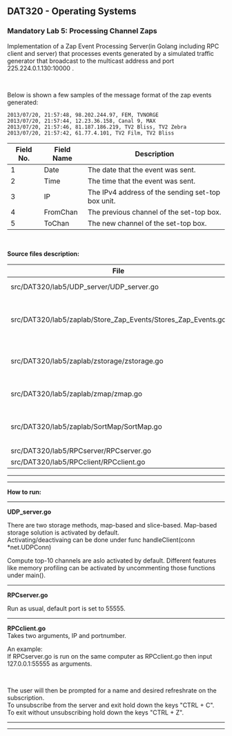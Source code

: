 ##
## DAT320 - Operating Systems
### Mandatory Lab 5: Processing Channel Zaps


Implementation of a Zap Event Processing Server(in Golang including RPC client and server) that processes events generated by a simulated traffic generator that broadcast to the multicast address and port 225.224.0.1.130:10000 .

<br/>




Below is shown a few samples of the message format of the zap events generated:

```
2013/07/20, 21:57:48, 98.202.244.97, FEM, TVNORGE
2013/07/20, 21:57:44, 12.23.36.158, Canal 9, MAX
2013/07/20, 21:57:46, 81.187.186.219, TV2 Bliss, TV2 Zebra
2013/07/20, 21:57:42, 61.77.4.101, TV2 Film, TV2 Bliss

```

| Field No. | Field Name | Description |
| --------- | ---------- | ----------- |
| 1 | Date | The date that the event was sent. |
| 2 | Time | The time that the event was sent. |
| 3 | IP | The IPv4 address of the sending set-top box unit. |
| 4 | FromChan | The previous channel of the set-top box. |
| 5 | ToChan | The new channel of the set-top box. |


<br/>


**Source files description:**  

| File | Description |
| ----------- | ----------- |
| src/DAT320/lab5/UDP_server/UDP_server.go | Main program. |
| src/DAT320/lab5/zaplab/Store_Zap_Events/Stores_Zap_Events.go | Data structure for storing individual zap events. |
| src/DAT320/lab5/zaplab/zstorage/zstorage.go | Slice-based storage solution. |
| src/DAT320/lab5/zaplab/zmap/zmap.go | Map-based storage solution. |
| src/DAT320/lab5/zaplab/SortMap/SortMap.go | Algorithm to compute top-10 channels. |
| src/DAT320/lab5/RPCserver/RPCserver.go | RPC server |
| src/DAT320/lab5/RPCclient/RPCclient.go | RPC client |


********************************************************************************************
********************************************************************************************
**How to run:**
********************************************************************************************


**UDP_server.go**

There are two storage methods, map-based and slice-based.
Map-based storage solution is activated by default.  
Activating/deactivaing can be done under func handleClient(conn *net.UDPConn)

Compute top-10 channels are aslo activated by default.
Different features like memory profiling can be activated by uncommenting those functions under main().

*******************************************************************************************
**RPCserver.go**

Run as usual, default port is set to 55555.

*******************************************************************************************
**RPCclient.go**  
Takes two arguments, IP and portnumber.  

An example:  
If RPCserver.go is run on the same computer as RPCclient.go then input 127.0.0.1:55555 as arguments.

<br/>

The user will then be prompted for a name and desired refreshrate on the subscription.    
To unsubscribe from the server and exit hold down the keys "CTRL + C".  
To exit without unsubscribing hold down the keys "CTRL + Z".  

********************************************************************************************
********************************************************************************************